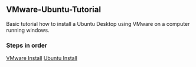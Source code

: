 ## VMware-Ubuntu-Tutorial
Basic tutorial how to install a Ubuntu Desktop using VMware on a computer running windows.

### Steps in order 

[VMware Install](https://github.com/Daboulch/VMware-Ubuntu-Tutorial/blob/main/Ubuntu%20Install)
[Ubuntu Install](https://github.com/Daboulch/VMware-Ubuntu-Tutorial/blob/main/Ubuntu%20Install)
